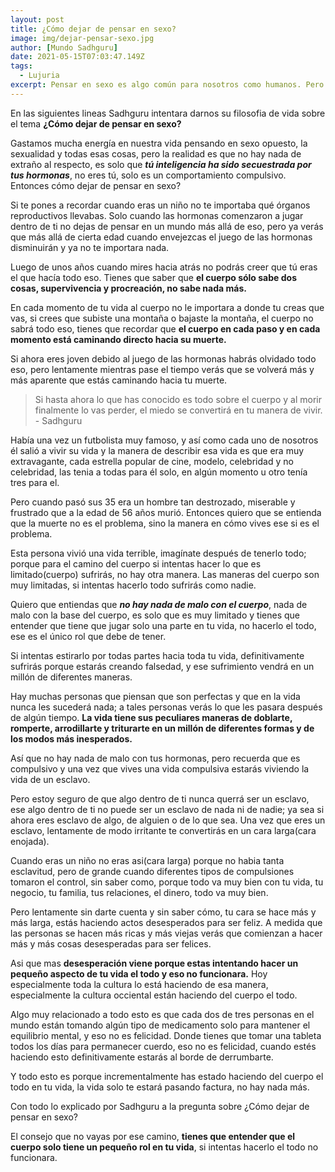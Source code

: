 ```yaml
---
layout: post
title: ¿Cómo dejar de pensar en sexo?
image: img/dejar-pensar-sexo.jpg
author: [Mundo Sadhguru]
date: 2021-05-15T07:03:47.149Z
tags:
  - Lujuria
excerpt: Pensar en sexo es algo común para nosotros como humanos. Pero ¿Cuándo o en qué momento se puede convertir en un problema?
---
```

En las siguientes lineas Sadhguru intentara darnos su filosofia de vida sobre el tema **¿Cómo dejar de pensar en sexo?**

Gastamos mucha energía en nuestra vida pensando en sexo opuesto, la sexualidad y todas esas cosas, pero la realidad es que no hay nada de extraño al respecto, es solo que ***tú inteligencia ha sido secuestrada por tus hormonas***, no eres tú, solo es un  comportamiento compulsivo. Entonces cómo dejar de pensar en sexo?

Si te pones a recordar cuando eras un niño no te importaba qué órganos reproductivos llevabas. Solo cuando las hormonas comenzaron a jugar dentro de ti no dejas de pensar en un mundo más allá de eso, pero ya verás que más allá de cierta edad cuando envejezcas el juego de las hormonas disminuirán y ya no te importara nada.

Luego de unos años cuando mires hacia atrás no podrás creer que tú eras el que hacía todo eso. Tienes que saber que **el cuerpo sólo sabe dos cosas, supervivencia y procreación, no sabe nada más.**

En cada momento de tu vida al cuerpo no le importara a donde tu creas que vas, si crees que subiste una montaña o bajaste la montaña, el cuerpo no sabrá todo eso, tienes que recordar que **el cuerpo en cada paso y en cada momento está caminando directo hacia su muerte.**

Si ahora eres joven debido al juego de las hormonas habrás olvidado todo eso, pero lentamente mientras pase el tiempo verás que se volverá más y más aparente que estás caminando hacia tu muerte.

>Si hasta ahora lo que has conocido es todo sobre el cuerpo y al morir finalmente lo vas perder, el miedo se convertirá en tu manera de vivir. - Sadhguru

Había una vez un futbolista muy famoso, y así como cada uno de nosotros él salió a vivir su vida y la manera de describir esa vida es que era muy extravagante, cada estrella popular de cine, modelo, celebridad y no celebridad, las tenia a todas para él solo, en algún momento u otro tenía tres para el.

Pero cuando pasó sus 35 era un hombre tan destrozado, miserable y frustrado que a la edad de 56 años murió. Entonces quiero que se entienda que la muerte no es el problema, sino la manera en cómo vives ese si es el problema.

Esta persona vivió una vida terrible, imagínate después de tenerlo todo; porque para el camino del cuerpo si intentas hacer lo que es limitado(cuerpo) sufrirás, no hay otra manera. Las maneras del cuerpo son muy limitadas, si intentas hacerlo todo sufrirás como nadie.

Quiero que entiendas que ***no hay nada de malo con el cuerpo***, nada de malo con la base del cuerpo, es solo que es muy limitado y tienes que entender que tiene que jugar solo una parte en tu vida, no hacerlo el todo, ese es el único rol que debe de tener.

Si intentas estirarlo por todas partes hacia toda tu vida, definitivamente sufrirás porque estarás creando falsedad, y ese sufrimiento vendrá en un millón de diferentes maneras.

Hay muchas personas que piensan que son perfectas y que en la vida nunca les sucederá nada; a tales personas verás lo que les pasara después de algún tiempo. **La vida tiene sus peculiares maneras de doblarte, romperte, arrodillarte y triturarte en un millón de diferentes formas y de los modos más inesperados.**

Así que no hay nada de malo con tus hormonas, pero recuerda que es compulsivo y una vez que vives una vida compulsiva estarás viviendo la vida de un esclavo.

Pero estoy seguro de que algo dentro de ti nunca querrá ser un esclavo, ese algo dentro de ti no puede ser un esclavo de nada ni de nadie; ya sea si ahora eres esclavo de algo, de alguien o de lo que sea. Una vez que eres un esclavo, lentamente de modo irritante te convertirás en un cara larga(cara enojada).

Cuando eras un niño no eras asi(cara larga) porque no habia tanta esclavitud, pero de grande cuando diferentes tipos de compulsiones tomaron el control, sin saber como, porque todo va muy bien con tu vida, tu negocio, tu familia, tus relaciones, el dinero, todo va muy bien.

Pero lentamente sin darte cuenta y sin saber cómo, tu cara se hace más y más larga, estás haciendo actos desesperados para ser feliz. A medida que las personas se hacen más ricas y más viejas verás que comienzan a hacer más y más cosas desesperadas para ser felices.

Asi que mas **desesperación viene porque estas intentando hacer un pequeño aspecto de tu vida el todo y eso no funcionara.** Hoy especialmente toda la cultura lo está haciendo de esa manera, especialmente la cultura occiental están haciendo del cuerpo el todo.

Algo muy relacionado a todo esto es que cada dos de tres personas en el mundo están tomando algún tipo de medicamento solo para mantener el equilibrio mental, y eso no es felicidad. Donde tienes que tomar una tableta todos los días para permanecer cuerdo, eso no es felicidad, cuando estés haciendo esto definitivamente estarás al borde de derrumbarte.

Y todo esto es porque incrementalmente has estado haciendo del cuerpo el todo en tu vida, la vida solo te estará pasando factura, no hay nada más.

Con todo lo explicado por Sadhguru a la pregunta sobre ¿Cómo dejar de pensar en sexo?

El consejo que no vayas por ese camino, **tienes que entender que el cuerpo solo tiene un pequeño rol en tu vida**, si intentas hacerlo el todo no funcionara.